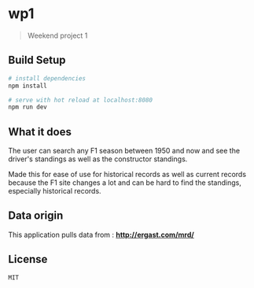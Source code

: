 # wp1

> Weekend project 1

## Build Setup

``` bash
# install dependencies
npm install

# serve with hot reload at localhost:8080
npm run dev
```

## What it does

The user can search any F1 season between 1950 and now and see the driver's standings as well as the constructor standings.

Made this for ease of use for historical records as well as current records because the F1 site changes a lot and can be hard to find the standings, especially historical records.

## Data origin

This application pulls data from : **http://ergast.com/mrd/**

## License

`MIT`
